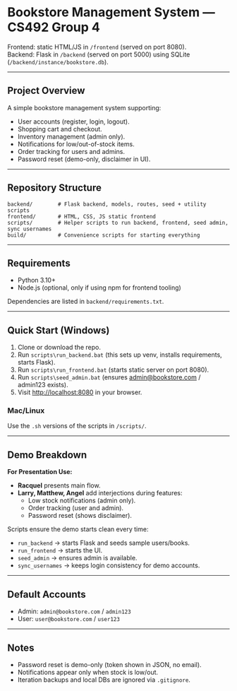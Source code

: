 # Bookstore Management System — CS492 Group 4

Frontend: static HTML/JS in `/frontend` (served on port 8080).  
Backend: Flask in `/backend` (served on port 5000) using SQLite (`/backend/instance/bookstore.db`).  

---

## Project Overview
A simple bookstore management system supporting:
- User accounts (register, login, logout).
- Shopping cart and checkout.
- Inventory management (admin only).
- Notifications for low/out-of-stock items.
- Order tracking for users and admins.
- Password reset (demo-only, disclaimer in UI).

---

## Repository Structure
```
backend/        # Flask backend, models, routes, seed + utility scripts
frontend/       # HTML, CSS, JS static frontend
scripts/        # Helper scripts to run backend, frontend, seed admin, sync usernames
build/          # Convenience scripts for starting everything
```

---

## Requirements
- Python 3.10+  
- Node.js (optional, only if using npm for frontend tooling)  

Dependencies are listed in `backend/requirements.txt`.

---

## Quick Start (Windows)
1. Clone or download the repo.
2. Run `scripts\run_backend.bat` (this sets up venv, installs requirements, starts Flask).
3. Run `scripts\run_frontend.bat` (starts static server on port 8080).
4. Run `scripts\seed_admin.bat` (ensures admin@bookstore.com / admin123 exists).
5. Visit [http://localhost:8080](http://localhost:8080) in your browser.

### Mac/Linux
Use the `.sh` versions of the scripts in `/scripts/`.

---

## Demo Breakdown
**For Presentation Use:**
- **Racquel** presents main flow.
- **Larry, Matthew, Angel** add interjections during features:
  - Low stock notifications (admin only).
  - Order tracking (user and admin).
  - Password reset (shows disclaimer).

Scripts ensure the demo starts clean every time:
- `run_backend` → starts Flask and seeds sample users/books.  
- `run_frontend` → starts the UI.  
- `seed_admin` → ensures admin is available.  
- `sync_usernames` → keeps login consistency for demo accounts.  

---

## Default Accounts
- Admin: `admin@bookstore.com` / `admin123`
- User: `user@bookstore.com` / `user123`

---

## Notes
- Password reset is demo-only (token shown in JSON, no email).  
- Notifications appear only when stock is low/out.  
- Iteration backups and local DBs are ignored via `.gitignore`.
